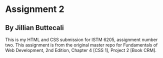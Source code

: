 
<h1>Assignment 2</h1>
<h2>By Jillian Buttecali</h2>
<p>This is my HTML and CSS submission for ISTM 6205, assignment number two. This assignment is from the original master repo for Fundamentals of Web Development, 2nd Edition, Chapter 4 [CSS 1], Project 2 [Book CRM].</p>
